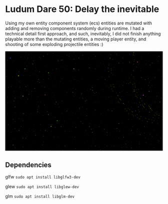 # Ludum Dare 50: Delay the inevitable

Using my own entity component system (ecs) entities are mutated with adding and removing components randomly during runtime.
I had a technical detail first approach, and such, inevitably, I did not finish anything playable more than the mutating entities, a moving player entity, and shooting of some exploding projectile entities :)

![](./screenshot.png)

## Dependencies
glfw
`sudo apt install libglfw3-dev`

glew
`sudo apt install libglew-dev`

glm
`sudo apt install libglm-dev`

